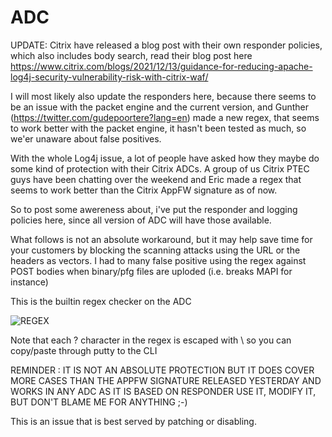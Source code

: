 # ADC

UPDATE: Citrix have released a blog post with their own responder policies, which also includes body search, read their blog post here
https://www.citrix.com/blogs/2021/12/13/guidance-for-reducing-apache-log4j-security-vulnerability-risk-with-citrix-waf/

I will most likely also update the responders here, because there seems to be an issue with the packet engine and the current version, and Gunther (https://twitter.com/gudepoortere?lang=en) made a new regex, that seems to work better with the packet engine, it hasn't been tested as much, so we'er unaware about false positives.

With the whole Log4j issue, a lot of people have asked how they maybe do some kind of protection with their Citrix ADCs.
A group of us Citrix PTEC guys have been chatting over the weekend and Eric made a regex that seems to work better than the Citrix AppFW signature as of now.

So to post some awereness about, i've put the responder and logging policies here, since all version of ADC will have those available.

What follows is not an absolute workaround, but it may help save time for your customers by blocking the scanning attacks using the URL or the headers as vectors.
I had to many false positive using the regex against POST bodies when binary/pfg files are uploded (i.e. breaks MAPI for instance)

This is the builtin regex checker on the ADC

![REGEX](https://github.com/mbp-netscaler/ADC/blob/main/regex.jpg?raw=true)

Note that each ? character in the regex  is escaped with \ so you can copy/paste through putty to the CLI

REMINDER : IT IS NOT AN ABSOLUTE PROTECTION BUT IT DOES COVER MORE CASES THAN THE APPFW SIGNATURE RELEASED YESTERDAY AND WORKS IN ANY ADC AS IT IS BASED ON RESPONDER
USE IT, MODIFY IT, BUT DON'T BLAME ME FOR ANYTHING ;-)


This is an issue that is best served by patching or disabling.

